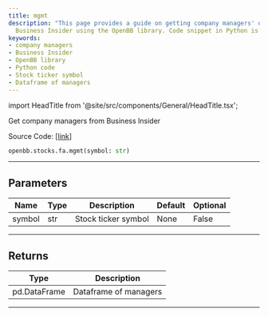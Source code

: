 ```yaml
---
title: mgmt
description: "This page provides a guide on getting company managers' details from"
  Business Insider using the OpenBB library. Code snippet in Python is provided.
keywords:
- company managers
- Business Insider
- OpenBB library
- Python code
- Stock ticker symbol
- Dataframe of managers
---
```


import HeadTitle from '@site/src/components/General/HeadTitle.tsx';

<HeadTitle title="stocks.fa.mgmt - Reference | OpenBB SDK Docs" />

Get company managers from Business Insider

Source Code: [[link](https://github.com/OpenBB-finance/OpenBBTerminal/tree/main/openbb_terminal/stocks/fundamental_analysis/business_insider_model.py#L19)]

```python
openbb.stocks.fa.mgmt(symbol: str)
```

---

## Parameters

| Name | Type | Description | Default | Optional |
| ---- | ---- | ----------- | ------- | -------- |
| symbol | str | Stock ticker symbol | None | False |


---

## Returns

| Type | Description |
| ---- | ----------- |
| pd.DataFrame | Dataframe of managers |
---
